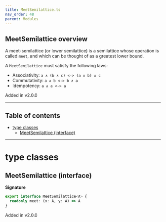 ```yaml
---
title: MeetSemilattice.ts
nav_order: 48
parent: Modules
---
```


## MeetSemilattice overview

A meet-semilattice (or lower semilattice) is a semilattice whose operation is called `meet`, and which can be thought
of as a greatest lower bound.

A `MeetSemilattice` must satisfy the following laws:

- Associativity: `a ∧ (b ∧ c) <-> (a ∧ b) ∧ c`
- Commutativity: `a ∧ b <-> b ∧ a`
- Idempotency: `a ∧ a <-> a`

Added in v2.0.0

---

<h2 class="text-delta">Table of contents</h2>

- [type classes](#type-classes)
  - [MeetSemilattice (interface)](#meetsemilattice-interface)

---

# type classes

## MeetSemilattice (interface)

**Signature**

```ts
export interface MeetSemilattice<A> {
  readonly meet: (x: A, y: A) => A
}
```

Added in v2.0.0
